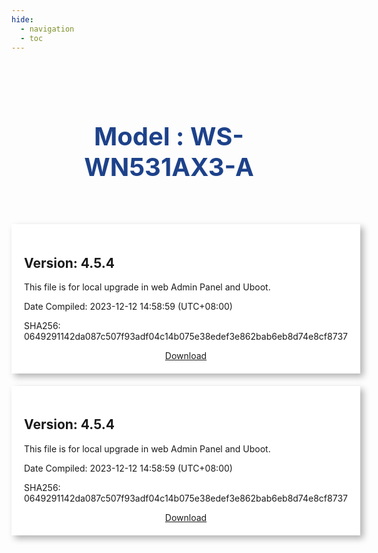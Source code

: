 ```yaml
---
hide:
  - navigation
  - toc
---
```

<style>
        .banner {
            padding: 40px 5% 40px;
            background-size: 100% auto;
            background-repeat: no-repeat;
            background-position:center;
        }
        .search_infoCenter h1{
            font-size: 40px;
            font-weight: 700;
            text-align: center;
            color: #1D428A;
        }
        .search_infoCenter p{
            font-size: 16px;
            font-weight: 400;
            text-align: center;
            color: #1D428A;
            margin-top:10px;
        }
       
        .main>div>div{
            max-width:1440px;
            margin:0 auto;
            padding:50px 0;
        }
        .main>div>div.productMenu{
            padding-bottom: 0;
        }
        .main>div>div>h3{
            text-align: center;
            margin-bottom:30px;
        }
        .main>div>div>h3.main_title{
            margin-bottom:50px;
        }
        .main h3 em.underline{
            display: block;
            width: 80px;
            border-bottom: 2px solid #1D428A;
            margin: 5px auto;
        }
		
		@media screen and (max-width: 1536px){
    .main>div{
        padding:0 24px;
    }
    ul.bookList li.hasImage .image{
        background-size:auto 100%;
    }
	ul.productList{
    display: flex;
    grid-row-gap: 20px;
    flex-wrap: nowrap;
    justify-content: space-between;

	}
	ul.productList li{
		width:180px;
		height:180px;
		border-radius: 2px;
		border: 1px solid rgba(238, 238, 238, 1);
	}

	ul.productList li>a{
		color:#1D428A ;
		text-align: center;
		font-size:16px;
		height:100%;
		display: flex;
		flex-wrap: wrap;
		justify-content: space-around;
		align-items: center;
		padding: 20px 10px;
	}
	ul.productList li:hover{
		box-shadow: 0px 0px 8px 0px rgba(54,54,54,0.15);
		transition: all 0.3s;
	}
	ul.productList li:hover a{
		color: #1D428A;
		transition: all 0.3s;
	}
	ul.productList li em{
		display: block;
		width:64px;
		height:64px;
		background-position: center;
		background-repeat: no-repeat;
		background-size: cover;
		-webkit-font-smoothing: antialiased;
		-webkit-text-stroke-width: 0.2px;
		-moz-osx-font-smoothing: grayscale;
	}
	ul.productList li span{
		display: inline-block;
		width:100%;
	}

		
    </style>
	

<div id="mainContainer">
	<div class="bannerContainer">
		<div class="banner">
			<div class="search_infoCenter">
				<h1>Model : WS-WN531AX3-A</h1>
			</div>
		</div>
	</div>
</div>


<style>   
    .blue-text {
      color: #1D428A;
	  #font-weight: bold;
	  font-size: 30px;
	  text-align: center;
    }
	.shadow-box {
	  width: fit-content;
	  height: fit-content;
	  background-color: #fff;
	  box-shadow: 5px 5px 10px rgba(0, 0, 0, 0.3);
	  padding: 20px;
	}
	.container {
   	  display: grid;
      grid-template-columns: repeat(2, 1fr);
      grid-gap: 20px; /* 设置间距 */
	  justify-content: center;
	}
	.inner-box {
	  width: 50%;
	  height: 50%;
	  background-color: #f0f0f0;
	  position: absolute;
	  top: 25%;
	  left: 25%;
	  transition: all 0.3s ease; /* 添加过渡效果 */
	  display: none; /* 初始状态为隐藏 */
	}

	.box:hover .inner-box {
	  display: block; /* 鼠标悬停时显示 */
	}
</style>
<div class="blue-text">

</div>
<!--
<div class="container">
<div class="shadow-box">
<h2>Version: 4.5.4</h2>
  <p>This file is for local upgrade in web Admin Panel and Uboot.</p>
  <p>Date Compiled: 2023-12-12 14:58:59 (UTC+08:00)</p>
  <p>SHA256: 0649291142da087c507f93adf04c14b075e38edef3e862bab6eb8d74e8cf8737</p>
  <div style="text-align:center">
<a href="https://dl.wavlink.com/release/SW/firmware/test/WN551X3_WAVLINK/index.md" target="_blank" class="md-button">Download</a>
</div>
</div>
<div class="shadow-box">
<h2>Version: 4.5.4</h2>
  <p>This file is for local upgrade in web Admin Panel and Uboot.</p>
  <p>Date Compiled: 2023-12-12 14:58:59 (UTC+08:00)</p>
  <p>SHA256: 0649291142da087c507f93adf04c14b075e38edef3e862bab6eb8d74e8cf8737</p>
  <div style="text-align:center">
<a href="https://dl.wavlink.com/release/SW/firmware/test/WN551X3_WAVLINK/index.md" target="_blank" class="md-button">Download</a>
</div>
</div>
</div>
-->






<style>
.shadow-box-wavlink {
  width: fit-content;
  height: fit-content;
  background-color: #fff;
  box-shadow: 5px 5px 10px rgba(0, 0, 0, 0.3);
  padding: 20px;
  margin: 0 auto; 
  margin-bottom: 20px;
}
</style>
<div class="shadow-box-wavlink"><h2>Version: 4.5.4</h2>
  <p>This file is for local upgrade in web Admin Panel and Uboot.</p>
  <p>Date Compiled: 2023-12-12 14:58:59 (UTC+08:00)</p>
  <p>SHA256: 0649291142da087c507f93adf04c14b075e38edef3e862bab6eb8d74e8cf8737</p>
  <div style="text-align:center">
<a href="https://dl.wavlink.com/release/SW/firmware/test/WN551X3_WAVLINK/index.md" target="_blank" class="md-button">Download</a>
</div>
</div>
<div class="shadow-box-wavlink"><h2>Version: 4.5.4</h2>
  <p>This file is for local upgrade in web Admin Panel and Uboot.</p>
  <p>Date Compiled: 2023-12-12 14:58:59 (UTC+08:00)</p>
  <p>SHA256: 0649291142da087c507f93adf04c14b075e38edef3e862bab6eb8d74e8cf8737</p>
  <div style="text-align:center">
<a href="https://dl.wavlink.com/release/SW/firmware/test/WN551X3_WAVLINK/index.md" target="_blank" class="md-button">Download</a>
</div>
</div>
